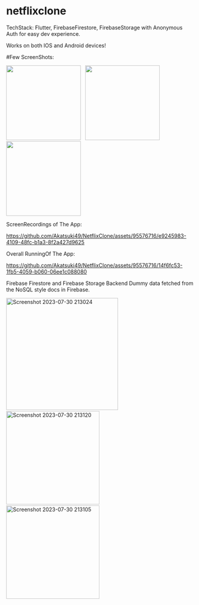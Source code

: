 # netflixclone

TechStack: Flutter, FirebaseFirestore, FirebaseStorage with Anonymous Auth for easy dev experience.

Works on both IOS and Android devices!

#Few ScreenShots:
<p>
  <img src='https://github.com/Akatsuki49/NetflixClone/assets/95576716/d8257a00-5ae7-4e4b-bef2-33dba6a8405f' width='200'>
  &nbsp;
  <img src='https://github.com/Akatsuki49/NetflixClone/assets/95576716/4d3b63d2-c42f-427e-b184-706f36adb324' width='200'>
  &nbsp;
  <img src='https://github.com/Akatsuki49/NetflixClone/assets/95576716/dc972d88-fe4a-4270-940f-0cd96c56bdc4' width='200'>
</p>



ScreenRecordings of The App:

https://github.com/Akatsuki49/NetflixClone/assets/95576716/e9245983-4109-48fc-b1a3-8f2a427d9625

Overall RunningOf The App:

https://github.com/Akatsuki49/NetflixClone/assets/95576716/14f6fc53-1fb5-4059-b060-06ee1c088080

Firebase Firestore and Firebase Storage Backend Dummy data fetched from the NoSQL style docs in Firebase.

<p>
  <img width="300" alt="Screenshot 2023-07-30 213024" src="https://github.com/Akatsuki49/NetflixClone/assets/95576716/83ec7450-2059-4ac3-96db-8b127c2226b0">
  &nbsp;
  <img width="250" alt="Screenshot 2023-07-30 213120" src="https://github.com/Akatsuki49/NetflixClone/assets/95576716/3a5a04ab-26f4-406d-97ea-55703f3c00a7">
  &nbsp;
  <img width="250" alt="Screenshot 2023-07-30 213105" src="https://github.com/Akatsuki49/NetflixClone/assets/95576716/56c4dd14-9ea8-4bcd-bf96-9d59accfd9f0">
</p>



